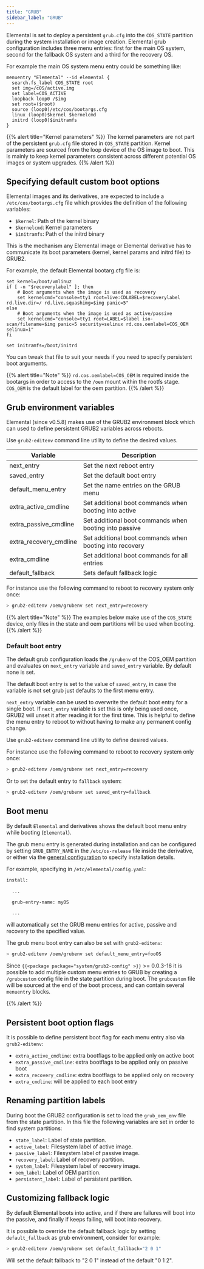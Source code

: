 ```yaml
---
title: "GRUB"
sidebar_label: "GRUB"
---
```


Elemental is set to deploy a persistent `grub.cfg` into the `COS_STATE` partition during
the system installation or image creation. Elemental grub configuration
includes three menu entries: first for the main OS system, second for the
fallback OS system and a third for the recovery OS.

For example the main OS system menu entry could be something like:

```
menuentry "Elemental" --id elemental {
  search.fs_label COS_STATE root
  set img=/cOS/active.img
  set label=COS_ACTIVE
  loopback loop0 /$img
  set root=($root)
  source (loop0)/etc/cos/bootargs.cfg
  linux (loop0)$kernel $kernelcmd
  initrd (loop0)$initramfs
}
```

{{% alert title="Kernel parameters" %}}
The kernel parameters are not part of the persistent `grub.cfg` file stored in
`COS_STATE` partition. Kernel parameters are sourced from the loop device of
the OS image to boot. This is mainly to keep kernel parameters consistent
across different potential OS images or system upgrades. 
{{% /alert %}}

## Specifying default custom boot options

Elemental images and its derivatives, are expected to include a
`/etc/cos/bootargs.cfg` file which provides the definition of the following
variables:

* `$kernel`: Path of the kernel binary 
* `$kernelcmd`: Kernel parameters
* `$initramfs`: Path of the initrd binary

This is the mechanism any Elemental image or Elemental derivative has to communicate
its boot parameters (kernel, kernel params and initrd file) to GRUB2.

For example, the default Elemental bootarg.cfg file is:

```
set kernel=/boot/vmlinuz
if [ -n "$recoverylabel" ]; then
    # Boot arguments when the image is used as recovery
    set kernelcmd="console=tty1 root=live:CDLABEL=$recoverylabel rd.live.dir=/ rd.live.squashimg=$img panic=5"
else
    # Boot arguments when the image is used as active/passive
    set kernelcmd="console=tty1 root=LABEL=$label iso-scan/filename=$img panic=5 security=selinux rd.cos.oemlabel=COS_OEM selinux=1"
fi

set initramfs=/boot/initrd
```

You can tweak that file to suit your needs if you need to specify persistent boot arguments.

{{% alert title="Note" %}}
`rd.cos.oemlabel=COS_OEM` is required inside the bootargs in order to access to
the `/oem` mount within the rootfs stage. `COS_OEM` is the default label for
the oem partition.
{{% /alert %}}

## Grub environment variables

Elemental (since v0.5.8) makes use of the GRUB2 environment block which can used to define
persistent GRUB2 variables across reboots.

Use `grub2-editenv` command line utility to define the desired values.

| Variable               |  Description                                            |
|------------------------|---------------------------------------------------------|
| next_entry             | Set the next reboot entry                               |
| saved_entry            | Set the default boot entry                              |
| default_menu_entry     | Set the name entries on the GRUB menu                   |
| extra_active_cmdline   | Set additional boot commands when booting into active   |
| extra_passive_cmdline  | Set additional boot commands when booting into passive  |
| extra_recovery_cmdline | Set additional boot commands when booting into recovery |
| extra_cmdline          | Set additional boot commands for all entries            |
| default_fallback       | Sets default fallback logic                             |


For instance use the following command to reboot to recovery system only once:

```bash
> grub2-editenv /oem/grubenv set next_entry=recovery
```

{{% alert title="Note" %}}
The examples below make use of the `COS_STATE` device, only files in the state
and oem partitions will be used when booting.
{{% /alert %}}

### Default boot entry

The default grub configuration loads the `/grubenv` of the COS_OEM partition
and evaluates on `next_entry` variable and `saved_entry` variable. By default
none is set.

The default boot entry is set to the value of `saved_entry`, in case the variable
is not set grub just defaults to the first menu entry.

`next_entry` variable can be used to overwrite the default boot entry for a single
boot. If `next_entry` variable is set this is only being used once, GRUB2 will
unset it after reading it for the first time. This is helpful to define the menu entry
to reboot to without having to make any permanent config change.

Use `grub2-editenv` command line utility to define desired values.

For instance use the following command to reboot to recovery system only once:

```bash
> grub2-editenv /oem/grubenv set next_entry=recovery
```

Or to set the default entry to `fallback` system:

```bash
> grub2-editenv /oem/grubenv set saved_entry=fallback
```

## Boot menu

By default `Elemental` and derivatives shows the default boot menu entry while booting (`Elemental`).

The grub menu entry is generated during installation and can be configured by setting `GRUB_ENTRY_NAME` in the `/etc/os-release` file inside the derivative, or either via the [general configuration](../customizing/general_configuration) to specify installation details.

For example, specifying in `/etc/elemental/config.yaml`:

```bash
install:

  ...

  grub-entry-name: myOS

  ...
```

will automatically set the GRUB menu entries for active, passive and recovery to the specified value.

The grub menu boot entry can also be set with `grub2-editenv`:

```bash
> grub2-editenv /oem/grubenv set default_menu_entry=fooOS
```

<!-- {{% alert title="Additional menu entries" %}} -->

Since `{{<package package="system/grub2-config" >}}` >= 0.0.3-16 it is possible to add multiple custom menu entries to GRUB by creating a `/grubcustom` config file in the state partition during boot.
The `grubcustom` file will be sourced at the end of the boot process, and can contain several `menuentry` blocks.

{{% /alert %}}

## Persistent boot option flags

It is possible to define persistent boot flag for each menu entry also via `grub2-editenv`:

- `extra_active_cmdline`: extra bootflags to be applied only on active boot
- `extra_passive_cmdline`: extra bootflags to be applied only on passive boot
- `extra_recovery_cmdline`: extra bootflags to be applied only on recovery
- `extra_cmdline`: will be applied to each boot entry

## Renaming partition labels

During boot the GRUB2 configuration is set to load the `grub_oem_env` file from the state partition. In this file the following variables are set in order to find system partitions:

- `state_label`: Label of state partition.
- `active_label`: Filesystem label of active image.
- `passive_label`: Filesystem label of passive image.
- `recovery_label`: Label of recovery partition.
- `system_label`: Filesystem label of recovery image.
- `oem_label`: Label of OEM partition.
- `persistent_label`: Label of persistent partition.

## Customizing fallback logic

By default Elemental boots into active, and if there are failures will boot into the passive, and finally if keeps failing, will boot into recovery.

It is possible to override the default fallback logic by setting `default_fallback` as grub environment, consider for example:

```bash
> grub2-editenv /oem/grubenv set default_fallback="2 0 1"
```

Will set the default fallback to "2 0 1" instead of the default "0 1 2".
